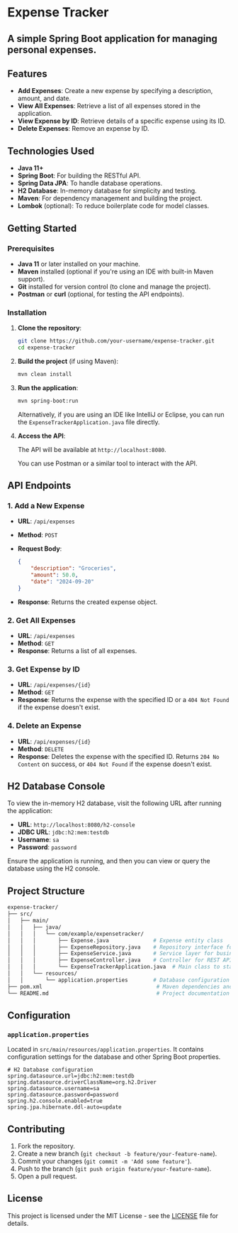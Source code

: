 # Expense Tracker

## A simple Spring Boot application for managing personal expenses.

## Features

- **Add Expenses**: Create a new expense by specifying a description, amount, and date.
- **View All Expenses**: Retrieve a list of all expenses stored in the application.
- **View Expense by ID**: Retrieve details of a specific expense using its ID.
- **Delete Expenses**: Remove an expense by ID.

## Technologies Used

- **Java 11+**
- **Spring Boot**: For building the RESTful API.
- **Spring Data JPA**: To handle database operations.
- **H2 Database**: In-memory database for simplicity and testing.
- **Maven**: For dependency management and building the project.
- **Lombok** (optional): To reduce boilerplate code for model classes.

## Getting Started

### Prerequisites

- **Java 11** or later installed on your machine.
- **Maven** installed (optional if you're using an IDE with built-in Maven support).
- **Git** installed for version control (to clone and manage the project).
- **Postman** or **curl** (optional, for testing the API endpoints).

### Installation

1. **Clone the repository**:

    ```bash
    git clone https://github.com/your-username/expense-tracker.git
    cd expense-tracker
    ```

2. **Build the project** (if using Maven):

    ```bash
    mvn clean install
    ```

3. **Run the application**:

    ```bash
    mvn spring-boot:run
    ```

    Alternatively, if you are using an IDE like IntelliJ or Eclipse, you can run the `ExpenseTrackerApplication.java` file directly.

4. **Access the API**:

    The API will be available at `http://localhost:8080`.

    You can use Postman or a similar tool to interact with the API.

## API Endpoints

### 1. Add a New Expense

- **URL**: `/api/expenses`
- **Method**: `POST`
- **Request Body**:

    ```json
    {
        "description": "Groceries",
        "amount": 50.0,
        "date": "2024-09-20"
    }
    ```

- **Response**: Returns the created expense object.

### 2. Get All Expenses

- **URL**: `/api/expenses`
- **Method**: `GET`
- **Response**: Returns a list of all expenses.

### 3. Get Expense by ID

- **URL**: `/api/expenses/{id}`
- **Method**: `GET`
- **Response**: Returns the expense with the specified ID or a `404 Not Found` if the expense doesn't exist.

### 4. Delete an Expense

- **URL**: `/api/expenses/{id}`
- **Method**: `DELETE`
- **Response**: Deletes the expense with the specified ID. Returns `204 No Content` on success, or `404 Not Found` if the expense doesn't exist.

## H2 Database Console

To view the in-memory H2 database, visit the following URL after running the application:

- **URL**: `http://localhost:8080/h2-console`
- **JDBC URL**: `jdbc:h2:mem:testdb`
- **Username**: `sa`
- **Password**: `password`

Ensure the application is running, and then you can view or query the database using the H2 console.

## Project Structure

```bash
expense-tracker/
├── src/
│   ├── main/
│   │   ├── java/
│   │   │   └── com/example/expensetracker/
│   │   │       ├── Expense.java              # Expense entity class
│   │   │       ├── ExpenseRepository.java    # Repository interface for CRUD operations
│   │   │       ├── ExpenseService.java       # Service layer for business logic
│   │   │       ├── ExpenseController.java    # Controller for REST API
│   │   │       └── ExpenseTrackerApplication.java  # Main class to start the Spring Boot application
│   │   └── resources/
│   │       └── application.properties        # Database configuration (H2)
├── pom.xml                                    # Maven dependencies and build configuration
└── README.md                                  # Project documentation
```

## Configuration

### `application.properties`

Located in `src/main/resources/application.properties`. It contains configuration settings for the database and other Spring Boot properties.

```properties
# H2 Database configuration
spring.datasource.url=jdbc:h2:mem:testdb
spring.datasource.driverClassName=org.h2.Driver
spring.datasource.username=sa
spring.datasource.password=password
spring.h2.console.enabled=true
spring.jpa.hibernate.ddl-auto=update
```

## Contributing

1. Fork the repository.
2. Create a new branch (`git checkout -b feature/your-feature-name`).
3. Commit your changes (`git commit -m 'Add some feature'`).
4. Push to the branch (`git push origin feature/your-feature-name`).
5. Open a pull request.

## License

This project is licensed under the MIT License - see the [LICENSE](LICENSE) file for details.